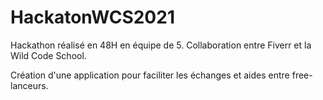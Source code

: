 # HackatonWCS2021

Hackathon réalisé en 48H en équipe de 5.
Collaboration entre Fiverr et la Wild Code School.

Création d'une application pour faciliter les échanges et aides entre free-lanceurs.
